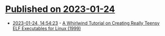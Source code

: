 # [Published on 2023-01-24](index.md)

* [2023-01-24, 14:54:23](https://lobste.rs/s/mnu3vn/whirlwind_tutorial_on_creating_really) - [A Whirlwind Tutorial on Creating Really Teensy ELF Executables for Linux (1999)](https://www.muppetlabs.com/~breadbox/software/tiny/teensy.html)
